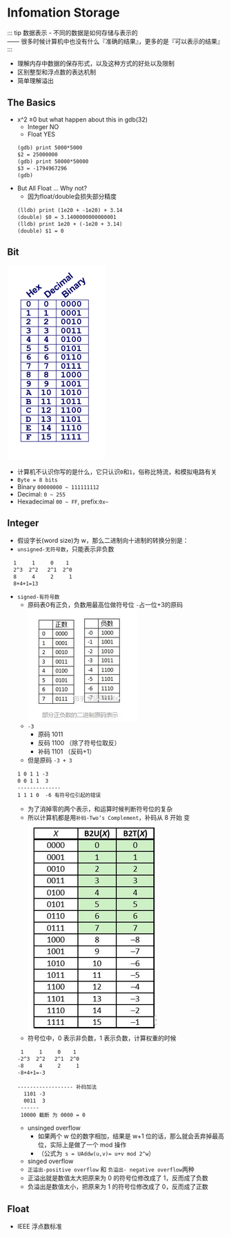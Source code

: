 # Infomation Storage

::: tip 
数据表示 - 不同的数据是如何存储与表示的  
      —— 很多时候计算机中也没有什么『准确的结果』，更多的是『可以表示的结果』
:::
- 理解内存中数据的保存形式，以及这种方式的好处以及限制
- 区别整型和浮点数的表达机制
- 简单理解溢出

## The Basics
- x^2 ≥0 but what happen about this in gdb(32)
  - Integer NO
  - Float YES
  ``` 
  (gdb) print 5000*5000
  $2 = 25000000
  (gdb) print 50000*50000
  $3 = -1794967296
  (gdb)
  ```
- But All Float ... Why not?
  - 因为float/double会损失部分精度
  ```
  (lldb) print (1e20 + -1e20) + 3.14
  (double) $0 = 3.1400000000000001
  (lldb) print 1e20 + (-1e20 + 3.14)
  (double) $1 = 0
  ```

## Bit
 ![进制](./csapp_img/01.png)  
- 计算机不认识你写的是什么，它只认识`0`和`1`，俗称比特流，和模拟电路有关
- `Byte = 8 bits`
- Binary `00000000 ~ 111111112`
- Decimal: `0 ~ 255`
- Hexadecimal `00 ~ FF`, prefix:`0x~`

## Integer
- 假设字长(word size)为 w，那么二进制向十进制的转换分别是：
- `unsigned-无符号数`，只能表示非负数
```
  1     1     0    1
  2^3  2^2   2^1  2^0
  8     4     2     1
  8+4+1=13 

```
- `signed-有符号数` 
  - 原码表0有正负，负数用最高位做符号位 `-`占一位+3的原码  
  ![补码表-w70](./csapp_img/03.jpg)
  - `-3`
    - 原码 1011
    - 反码 1100 （除了符号位取反）
    - 补码 1101 （反码+1）
  - 但是原码 `-3 + 3`
  ```
  1 0 1 1 -3
  0 0 1 1  3
  --------------
  1 1 1 0  -6 有符号位引起的错误
  ```
  - 为了消掉零的两个表示，和运算时候判断符号位的复杂
  - 所以计算机都是用`补码-Two’s Complement`，补码从 8 开始 变  
  ![补码表-w70](./csapp_img/2.jpg)
  - 符号位中，0 表示非负数，1 表示负数，计算权重的时候
  ```
   1     1     0    1
  -2^3  2^2   2^1  2^0
  -8     4     2     1
  -8+4+1=-3 

  ------------------ 补码加法
    1101 -3
    0011  3
   ------
   10000 截断 为 0000 = 0 

  ```
  - unsinged overflow
    - 如果两个 w 位的数字相加，结果是 w+1 位的话，那么就会丢弃掉最高位，实际上是做了一个 mod 操作
    - （公式为` s = UAddw(u,v)= u+v mod 2^w`）
  - singed overflow
  - `正溢出-positive overflow` 和 `负溢出- negative overflow`两种
  - 正溢出就是数值太大把原来为 0 的符号位修改成了 1，反而成了负数
  - 负溢出是数值太小，把原来为 1 的符号位修改成了 0，反而成了正数
 
## Float
- IEEE 浮点数标准
